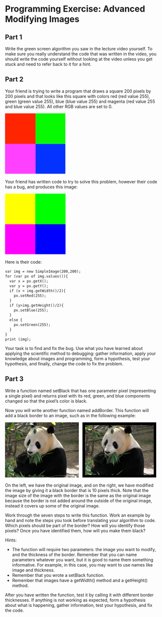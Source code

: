 # Programming Exercise: Advanced Modifying Images

## Part 1 
Write the green screen algorithm you saw in the lecture video yourself. To make sure you really understand the code that was written in the video, you should write the code yourself without looking at the video unless you get stuck and need to refer back to it for a hint. 

## Part 2 
Your friend is trying to write a program that draws a square 200 pixels by 200 pixels and that looks like this square with colors red (red value 255), green (green value 255), blue (blue value 255) and magenta (red value 255 and blue value 255). All other RGB values are set to 0.

<img src="./pt2-output.png">

Your friend has written code to try to solve this problem, however their code has a bug, and produces this image:

<img src="./pt2-wrong-output.png">

Here is their code: 
```
var img = new SimpleImage(200,200);
for (var px of img.values()){
  var x = px.getX();
  var y = px.getY();
  if (x < img.getWidth()/2){
    px.setRed(255);
  }
  if (y>img.getHeight()/2){
    px.setBlue(255);
  }
  else {
    px.setGreen(255);
  }
}
print (img);
```

Your task is to find and fix the bug. Use what you have learned about applying the scientific method to debugging: gather information, apply your knowledge about images and programming, form a hypothesis, test your hypothesis, and finally, change the code to fix the problem.

## Part 3
Write a function named setBlack that has one parameter pixel (representing a single pixel) and returns pixel with its red, green, and blue components changed so that the pixel’s color is black.

Now you will write another function named addBorder. This function will add a black border to an image, such as in the following example:

<img src="./pt3-input-output.png"  width=500>

On the left, we have the original image, and on the right, we have modified the image by giving it a black border that is 10 pixels thick. Note that the image size of the image with the border is the same as the original image because the border is not added around the outside of the original image, instead it covers up some of the original image.

Work through the seven steps to write this function. Work an example by hand and note the steps you took before translating your algorithm to code. Which pixels should be part of the border? How will you identify those pixels? Once you have identified them, how will you make them black?  

Hints: 
- The function will require two parameters: the image you want to modify, and the thickness of the border. Remember that you can name parameters whatever you want, but it is good to name them something informative. For example, in this case, you may want to use names like image and thickness. 
- Remember that you wrote a setBlack function. 
- Remember that images have a getWidth() method and a getHeight() method.

After you have written the function, test it by calling it with different border thicknesses. If anything is not working as expected, form a hypothesis about what is happening, gather information, test your hypothesis, and fix the code.